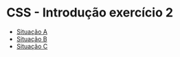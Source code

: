 # CSS - Introdução exercício 2

*	[Situação A](situacao-a/index.html)
*	[Situação B](situacao-b/index.html)
*	[Situação C](situacao-c/index.html)
